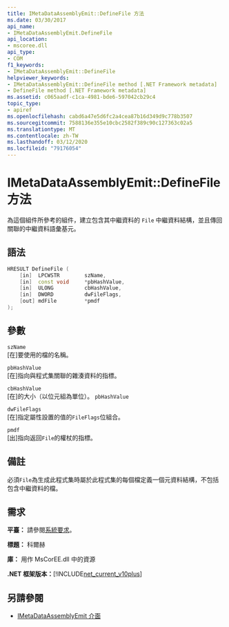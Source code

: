 ```yaml
---
title: IMetaDataAssemblyEmit::DefineFile 方法
ms.date: 03/30/2017
api_name:
- IMetaDataAssemblyEmit.DefineFile
api_location:
- mscoree.dll
api_type:
- COM
f1_keywords:
- IMetaDataAssemblyEmit::DefineFile
helpviewer_keywords:
- IMetaDataAssemblyEmit::DefineFile method [.NET Framework metadata]
- DefineFile method [.NET Framework metadata]
ms.assetid: c065aadf-c1ca-4981-bde6-597042cb29c4
topic_type:
- apiref
ms.openlocfilehash: cabd6a47e5d6fc2a4cea87b16d349d9c778b3507
ms.sourcegitcommit: 7588136e355e10cbc2582f389c90c127363c02a5
ms.translationtype: MT
ms.contentlocale: zh-TW
ms.lasthandoff: 03/12/2020
ms.locfileid: "79176054"
---
```

# <a name="imetadataassemblyemitdefinefile-method"></a>IMetaDataAssemblyEmit::DefineFile 方法
為這個組件所參考的組件，建立包含其中繼資料的 `File` 中繼資料結構，並且傳回關聯的中繼資料語彙基元。  
  
## <a name="syntax"></a>語法  
  
```cpp  
HRESULT DefineFile (  
    [in]  LPCWSTR        szName,
    [in]  const void     *pbHashValue,
    [in]  ULONG          cbHashValue,  
    [in]  DWORD          dwFileFlags,  
    [out] mdFile         *pmdf  
);  
```  
  
## <a name="parameters"></a>參數  
 `szName`  
 [在]要使用的檔的名稱。  
  
 `pbHashValue`  
 [在]指向與程式集關聯的雜湊資料的指標。  
  
 `cbHashValue`  
 [在]的大小（以位元組為單位）。 `pbHashValue`  
  
 `dwFileFlags`  
 [在]指定屬性設置的值的`FileFlags`位組合。  
  
 `pmdf`  
 [出]指向返回`File`的權杖的指標。  
  
## <a name="remarks"></a>備註  
 必須`File`為生成此程式集時屬於此程式集的每個檔定義一個元資料結構，不包括包含中繼資料的檔。  
  
## <a name="requirements"></a>需求  
 **平臺：** 請參閱[系統要求](../../../../docs/framework/get-started/system-requirements.md)。  
  
 **標題：** 科爾赫  
  
 **庫：** 用作 MsCorEE.dll 中的資源  
  
 **.NET 框架版本：**[!INCLUDE[net_current_v10plus](../../../../includes/net-current-v10plus-md.md)]  
  
## <a name="see-also"></a>另請參閱

- [IMetaDataAssemblyEmit 介面](../../../../docs/framework/unmanaged-api/metadata/imetadataassemblyemit-interface.md)
